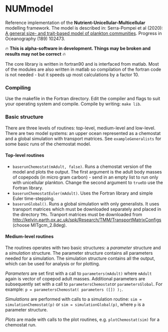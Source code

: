 # NUMmodel
Reference implementation of the **Nutrient-Unicellular-Multicellular**
modelling framework.  The model is described in: Serra-Pompei et al (2020): [A general size- and trait-based model of plankton communities](https://www.researchgate.net/publication/346939727_A_general_size-_and_trait-based_model_of_plankton_communities "Available on Researchgate"). Progress in Oceanography (189) 102473.

:fire: **This is alpha-software in development. Things may be broken and results may not be correct** :fire:

The core library is written in fortran90 and is interfaced from matlab. Most of the modules are also written in matlab so compilation of the fortran code is not needed - but it speeds up most calculations by a factor 10.

### Compiling
Use the makefile in the Fortran directory. Edit the compiler and flags to suit your operating system and compile. Compile by writing: `make lib`.

### Basic structure
There are three levels of routines: top-level, medium-level and low-level.  There are two model systems: an upper ocean represented as a chemostat and a global simulation with transport matrices.  See `exampleGeneralists` for some basic runs of the chemostat model.

#### Top-level routines
* `baserunChemostat(mAdult, false)`.  Runs a chemostat version of the model and plots the output. The first argument is the adult body masses of copepods (in micro gram carbon) - send in an empty list to run only with unicellular plankton. Change the second argument to `true`to use the Fortran library.
* `baserunChemostatEuler(mAdult)`. Uses the Fortran library and simple Euler time-stepping.
* `baserunGlobal()`. Runs a global simulation with only generalists. It uses transport matrices which must be downloaded separately and placed in the directory `TMs`. Tranport matrices must be downloaded from http://kelvin.earth.ox.ac.uk/spk/Research/TMM/TransportMatrixConfigs (choose MITgcm_2.8deg).

#### Medium-level routines
The routines operates with two basic structures: a *parameter* structure and a *simulation* structure. The parameter structure contains all parameters needed for a simulation. The simulation structure contains all the output, which can be used for analysis or for plotting.

*Parameters* are set first with a call to `parameters(mAdult)` where `mAdult` again is vector of copepod adult masses.  Additional parameters are subsequently set with a call to `parametersChemostat`or `parametersGlobal`. For example: `p = parametersChemostat( parameters ([]) );`.

*Simulations* are performed with calls to a simulation routine: `sim = simulationChemostat(p)` or `sim = simulationGlobal(p)`, where `p` is a parameter structure.

*Plots* are made with calls to the plot routines, e.g. `plotChemostat(sim)` for a chemostat run.


